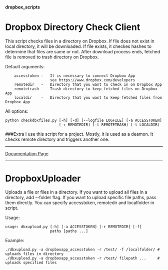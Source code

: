 #### dropbox_scripts
Dropbox Directory Check Client
========
This script checks files in a directory on Dropbox. If file does not exist in 
local directory, it will be downloaded. If file exists, it checkes hashes to 
determine that files are same or not. After download process ends, fetched file
is removed to trash directory on Dropbox.

Default arguments:
``` shell
	accesstoken -	It is necessary to connect Dropbox App
					see https://www.dropbox.com/developers
	remotedir   -	Directory that you want to check in on Dropbox App
	remotetrash -	Trash directory to keep fetched files on Dropbox App
	localdir    -	Directory that you want to keep fetched files from Dropbox App
```
All options: 
``` shell
python checkdbxfiles.py [-h] [-d] [--logfile LOGFILE] [-a ACCESSTOKEN]
                        [-r REMOTEDIR] [-t REMOTETRASH] [-l LOCALDIR]
```
###Extra
I use this script for a project. Mostly, it is used as a deamon. It checks remote directory and triggers another one.

***
[Documentation Page](http://brsdurkut.github.io/CheckDropboxFiles/)
***
# DropboxUploader
Uploads a file or files in a directory. If you want to upload all files in a directory, add --folder flag. If you want to upload specific file paths, pass them directly. You can specify accesstoken, remotedir and localfolder in script.

Usage:
```shell
usage: dbxupload.py [-h] [-a ACCESSTOKEN] [-r REMOTEDIR] [-f]
                    paths [paths ...]
```
Example:
```shell
./dbxupload.py -a dropboxapp_accesstoken -r /test/ -f /localfolder/ # uploads files in directory
./dbxupload.py -a dropboxapp_accesstoken -r /test/ filepath ...     # uploads specified files
```
